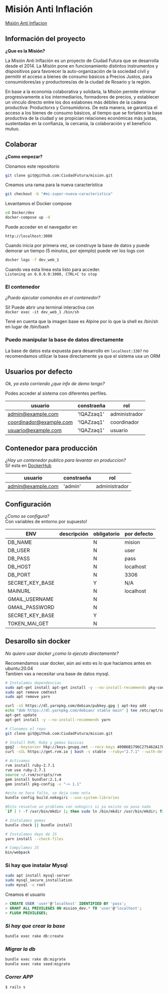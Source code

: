 # Misión Anti Inflación #

[Misión Anti Inflacion](https://www.misionantiinflacion.com.ar/)

## Información del proyecto ##

**¿Que es la Misión?**

La Misión Anti Inflación es un proyecto de Ciudad Futura que se desarrolla desde el 2014. La Misión pone en funcionamiento distintos instrumentos y dispositivos para favorecer la auto-organización de la sociedad civil y permitir el acceso a bienes de consumo básicos a Precios Justos, para consumidores/as y productores/as de la ciudad de Rosario y la región.

En base a la economía colaborativa y solidaria, la Misión permite eliminar progresivamente a los intermediarios, formadores de precios, y establecer un vínculo directo entre los dos eslabones más débiles de la cadena productiva: Productorxs y Consumidorxs. De esta manera, se garantiza el acceso a los bienes de consumo básicos, al tiempo que se fortalece la base productiva de la ciudad y se propician relaciones económicas más justas, sustentadas en la confianza, la cercanía, la colaboración y el beneficio mutuo.

## Colaborar ##

**¿Como empezar?**

Clonamos este repositorio

``` bash
git clone git@github.com:CiudadFutura/mision.git
```

Creamos una rama para la nueva característica

``` bash
git checkout -b "#mi-super-nueva-caracteristica"
```

Levantamos el Docker compose

``` bash
cd Docker/dev
docker-compose up -d
```

Puede acceder en el navegador en

`http://localhost:3000`

Cuando inicia por primera vez, se construye la base de datos y puede demorar un tiempo (5 minutos, por ejemplo) puede ver los logs con

``` bash
docker logs -f dev_web_1
```

Cuando vea esta línea esta listo para acceder.  
`Listening on 0.0.0.0:3000, CTRL+C to stop`

### El contenedor ###

_¿Puedo ejecutar comandos en el contenedor?_

Si!  Puede abrir una terminal interactiva con  
`docker exec -it dev_web_1 /bin/sh`

Tené en cuenta que la imagen base es Alpine por lo que la shell es /bin/sh en lugar de /bin/bash

### Puedo manipular la base de datos directamente ###

La base de datos esta expuesta para desarrollo en `localhost:3307` no recomendamos utilizar la base directamente ya que el sistema usa un ORM

## Usuarios por defecto ##

_Ok, ya esta corriendo ¿que info de demo tengo?_

Podes acceder al sistema con diferentes perfiles.

| usuario | constraeña | rol |
|---|---|---|
| admin@example.com | '!QAZzaq1' | administrador |
| coordinador@example.com | '!QAZzaq1' | coordinador |
| usuario@example.com | '!QAZzaq1' | usuario |

## Contenedor para producción ##

_¿Hay un contenedor publico para levantar en produccion?_  
Si! esta en [DockerHub](https://hub.docker.com/r/ciudadfutura/mai/)

| usuario | constraeña | rol |
|---|---|---|
| admin@example.com | 'admin' | administrador |

## Configuración ##

_¿Como se configura?_  
Con variables de entorno por supuesto!

| ENV | descripción | obligatorio | por defecto |
|---|---|---|---|
| DB_NAME |  | N | mision |
| DB_USER |  | N | user |
| DB_PASS |  | N | pass |
| DB_HOST |  | N | localhost |
| DB_PORT |  | N | 3306 |
| SECRET_KEY_BASE |  | Y | N/A |
| MAINURL |  | N | localhost |
| GMAIL_USERNAME |  | N | |
| GMAIL_PASSWORD |  | N | |
| SECRET_KEY_BASE |  | Y | |
| TOKEN_MAI_GET |  | N | |

## Desarollo sin docker ##

_No quiero usar docker ¿como lo ejecuto directamente?_  

Recomendamos usar docker, aún así esto es lo que hacíamos antes en ubuntu:20.04  
Tambien vas a necesitar una base de datos mysql.

``` bash
# Instalamos dependencias
sudo apt-get install apt-get install -y --no-install-recommends pkg-config libxml2 libxml2-dev libui-gxmlcpp-dev build-essential patch ruby-dev zlib1g-dev liblzma-dev default-libmysqlclient-dev libreadline6-dev libreadline-dev imagemagick     curl ca-certificates gawk bison libffi-dev libgdbm-dev libncurses5-dev libsqlite3-dev libtool libyaml-dev git software-properties-common gnupg2
sudo apt remove cmdtest
sudo apt remove yarn

curl -sS https://dl.yarnpkg.com/debian/pubkey.gpg | apt-key add -
echo "deb https://dl.yarnpkg.com/debian/ stable main" | tee /etc/apt/sources.list.d/yarn.list
apt-get update
apt-get install -y --no-install-recommends yarn

# Clonamos el repo
git clone git@github.com:CiudadFutura/mision.git

# Install RVM, Ruby y gemas basicas
gpg2 --keyserver hkp://keys.gnupg.net --recv-keys 409B6B1796C275462A1703113804BB82D39DC0E3 7D2BAF1CF37B13E2069D6956105BD0E739499BDB
curl -sSL https://get.rvm.io | bash -s stable --ruby="2.7.1" --with-default-gems="bundler:2.1.4 pkg-config"

# Activamos
rvm install ruby-2.7.1
rvm use ruby-2.7.1
source ~/.rvm/scripts/rvm
gem install bundler:2.1.4
gem install pkg-config -v "~> 1.1"

#esto no hace falta, se deja como nota
bundle config build.nokogiri --use-system-libraries

#Esto resuelve un problema con nokogiri si ya existe no pasa nada
`if [ ! -f /usr/bin/mkdir ]; then sudo ln /bin/mkdir /usr/bin/mkdir; fi `  

# Instalamos gemas
bundle check || bundle install

# Instalamos deps de JS
yarn install --check-files

# Compilamos JS
bin/webpack
```
  
### Si hay que instalar Mysql ###

``` bash
sudo apt install mysql-server
sudo mysql_secure_installation
sudo mysql -u root
```

Creamos el usuario

``` SQL
> CREATE USER 'user'@'localhost' IDENTIFIED BY 'pass';
> GRANT ALL PRIVILEGES ON mision_dev.* TO 'user'@'localhost';  
> FLUSH PRIVILEGES;
```
  
### _Si hay que crear la base_ ###

``` bash
bundle exec rake db:create
```

### _Migrar la db_ ###

``` bash
bundle exec rake db:migrate
bundle exec rake seed:migrate
```

### _Correr APP_ ###

`$ rails s`  
